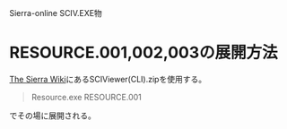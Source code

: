 Sierra-online SCIV.EXE物

# RESOURCE.001,002,003の展開方法

[The Sierra Wiki](http://wiki.sierrahelp.com/index.php/Sierra_Resource_Viewer)にあるSCIViewer(CLI).zipを使用する。

> Resource.exe RESOURCE.001

でその場に展開される。

